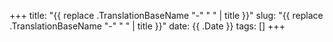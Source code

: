 +++
title: "{{ replace .TranslationBaseName "-" " " | title }}"
slug: "{{ replace .TranslationBaseName "-" " " | title }}"
date: {{ .Date }}
tags: []
+++

